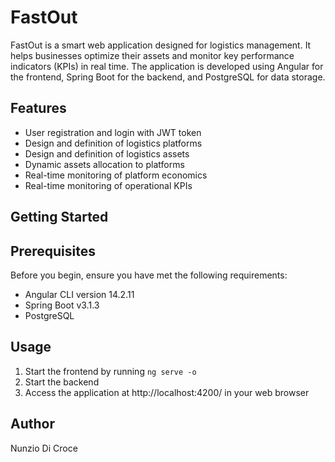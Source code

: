 # FastOut

FastOut is a smart web application designed for logistics management. It helps businesses optimize their assets and monitor key performance indicators (KPIs) in real time. The application is developed using Angular for the frontend, Spring Boot for the backend, and PostgreSQL for data storage.

## Features

- User registration and login with JWT token
- Design and definition of logistics platforms
- Design and definition of logistics assets
- Dynamic assets allocation to platforms
- Real-time monitoring of platform economics
- Real-time monitoring of operational KPIs

## Getting Started

## Prerequisites

Before you begin, ensure you have met the following requirements:
- Angular CLI version 14.2.11
- Spring Boot v3.1.3
- PostgreSQL

## Usage

1. Start the frontend by running `ng serve -o`
2. Start the backend
3. Access the application at http://localhost:4200/ in your web browser

## Author

Nunzio Di Croce
